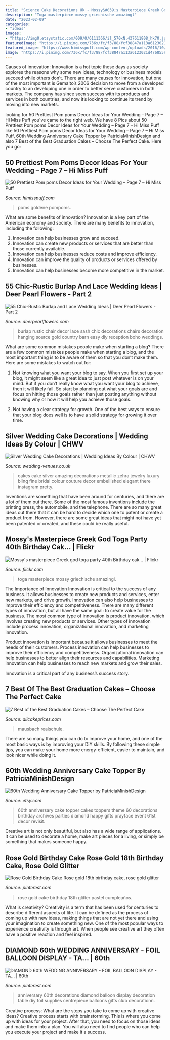 ```yaml
---
title: "Science Cake Decorations Uk - Mossy&#039;s Masterpiece Greek God Toga Party 40th Birthday Cak…"
description: "Toga masterpiece mossy griechische amazingl"
date: "2023-02-09"
categories:
- "ideas"
images:
- "https://img0.etsystatic.com/009/0/6111366/il_570xN.437611808_hk70.jpg"
featuredImage: "https://i.pinimg.com/736x/fc/f3/88/fcf38847a113a6123021d47685590e85.jpg"
featured_image: "https://www.himisspuff.com/wp-content/uploads/2016/10/white-and-pink-pom-poms-wedding-decor.jpg"
image: "https://i.pinimg.com/736x/fc/f3/88/fcf38847a113a6123021d47685590e85.jpg"
---
```



Causes of innovation:
Innovation is a hot topic these days as society explores the reasons why some new ideas, technology or business models succeed while others don’t. There are many causes for innovation, but one of the most important is Gemalto’s 2006 decision to move from a developed country to an developing one in order to better serve customers in both markets. The company has since seen success with its products and services in both countries, and now it’s looking to continue its trend by moving into new markets.

	

		
looking for 50 Prettiest Pom poms Decor Ideas for Your Wedding – Page 7 – Hi Miss Puff you've came to the right web. We have 8 Pics about 50 Prettiest Pom poms Decor Ideas for Your Wedding – Page 7 – Hi Miss Puff like 50 Prettiest Pom poms Decor Ideas for Your Wedding – Page 7 – Hi Miss Puff, 60th Wedding Anniversary Cake Topper by PatriciaMinishDesign and also 7 Best of the Best Graduation Cakes – Choose The Perfect Cake. Here you go:
		
    
## 50 Prettiest Pom Poms Decor Ideas For Your Wedding – Page 7 – Hi Miss Puff

<img loading=lazy src="https://www.himisspuff.com/wp-content/uploads/2016/10/white-and-pink-pom-poms-wedding-decor.jpg" onerror="this.onerror=null;this.src='https://tse4.mm.bing.net/th?id=OIP.C6o4AHeTBVzCGlViYC30gAHaLH&amp;pid=15.1';" alt="50 Prettiest Pom poms Decor Ideas for Your Wedding – Page 7 – Hi Miss Puff">

_Source: himisspuff.com_

>poms goldene pompoms. 

	

What are some benefits of innovation?
Innovation is a key part of the American economy and society. There are many benefits to innovation, including the following: 
1. Innovation can help businesses grow and succeed. 
2. Innovation can create new products or services that are better than those currently available. 
3. Innovation can help businesses reduce costs and improve efficiency. 
4. Innovation can improve the quality of products or services offered by businesses. 
5. Innovation can help businesses become more competitive in the market.

    
## 55 Chic-Rustic Burlap And Lace Wedding Ideas | Deer Pearl Flowers - Part 2

<img loading=lazy src="http://www.deerpearlflowers.com/wp-content/uploads/2015/04/Burlap-Chair-Sash-Rustic-Wedding-Decor.jpg" onerror="this.onerror=null;this.src='https://tse1.mm.bing.net/th?id=OIP.0yfxyOAzAelp3UTjjjV-cQHaNC&amp;pid=15.1';" alt="55 Chic-Rustic Burlap and Lace Wedding Ideas | Deer Pearl Flowers - Part 2">

_Source: deerpearlflowers.com_

>burlap rustic chair decor lace sash chic decorations chairs decoration hanging source gold country barn easy diy reception boho weddings. 

	

What are some common mistakes people make when starting a blog?
There are a few common mistakes people make when starting a blog, and the most important thing is to be aware of them so that you don’t make them. Here are some mistakes to watch out for:
1. Not knowing what you want your blog to say. When you first set up your blog, it might seem like a great idea to just post whatever is on your mind. But if you don’t really know what you want your blog to achieve, then it will likely fail. So start by planning out what your goals are and focus on hitting those goals rather than just posting anything without knowing why or how it will help you achieve those goals.

2. Not having a clear strategy for growth. One of the best ways to ensure that your blog does well is to have a solid strategy for growing it over time.

    
## Silver Wedding Cake Decorations | Wedding Ideas By Colour | CHWV

<img loading=lazy src="https://www.wedding-venues.co.uk/sites/default/files/Silver-wedding-cake-decorations-ArtDeco_FineCakesbyZehra.jpg" onerror="this.onerror=null;this.src='https://tse3.mm.bing.net/th?id=OIP.tul4lAunWSCCt9lPsZP0jgHaLW&amp;pid=15.1';" alt="Silver Wedding Cake Decorations | Wedding Ideas By Colour | CHWV">

_Source: wedding-venues.co.uk_

>cakes cake silver amazing decorations metallic zehra jewelry luxury bling fine bridal colour couture decor embellished elegant there instagram pretty. 

	

Inventions are something that have been around for centuries, and there are a lot of them out there. Some of the most famous inventions include the printing press, the automobile, and the telephone. There are so many great ideas out there that it can be hard to decide which one to patent or create a product from. However, there are some great ideas that might not have yet been patented or created, and these could be really useful.

    
## Mossy&#039;s Masterpiece Greek God Toga Party 40th Birthday Cak… | Flickr

<img loading=lazy src="https://c2.staticflickr.com/4/3162/3088820721_c50a696dd4_b.jpg" onerror="this.onerror=null;this.src='https://tse2.mm.bing.net/th?id=OIP.y1KicDAomVx9rCqiY36cRQHaJ4&amp;pid=15.1';" alt="Mossy&#039;s masterpiece Greek god toga party 40th Birthday cak… | Flickr">

_Source: flickr.com_

>toga masterpiece mossy griechische amazingl. 

	

The Importance of Innovation
Innovation is critical to the success of any business. It allows businesses to create new products and services, enter new markets, and drive growth. Innovation can also help businesses to improve their efficiency and competitiveness.
There are many different types of innovation, but all have the same goal: to create value for the business. The most common type of innovation is product innovation, which involves creating new products or services. Other types of innovation include process innovation, organizational innovation, and marketing innovation.

Product innovation is important because it allows businesses to meet the needs of their customers. Process innovation can help businesses to improve their efficiency and competitiveness. Organizational innovation can help businesses to better align their resources and capabilities. Marketing innovation can help businesses to reach new markets and grow their sales.

Innovation is a critical part of any business’s success story.

    
## 7 Best Of The Best Graduation Cakes – Choose The Perfect Cake

<img loading=lazy src="https://www.allcakeprices.com/wp-content/uploads/2019/01/graduation-cake-1398944_1920.jpg" onerror="this.onerror=null;this.src='https://tse2.mm.bing.net/th?id=OIP.GOs3rs9_a3DvAqSUOTuvoAHaLH&amp;pid=15.1';" alt="7 Best of the Best Graduation Cakes – Choose The Perfect Cake">

_Source: allcakeprices.com_

>mausbach realschule. 

	

There are so many things you can do to improve your home, and one of the most basic ways is by improving your DIY skills. By following these simple tips, you can make your home more energy-efficient, easier to maintain, and look nicer while doing it.

    
## 60th Wedding Anniversary Cake Topper By PatriciaMinishDesign

<img loading=lazy src="https://img0.etsystatic.com/009/0/6111366/il_570xN.437611808_hk70.jpg" onerror="this.onerror=null;this.src='https://tse4.mm.bing.net/th?id=OIP.MwmTreT4kEsQG7YlbgXNIQHaJ4&amp;pid=15.1';" alt="60th Wedding Anniversary Cake Topper by PatriciaMinishDesign">

_Source: etsy.com_

>60th anniversary cake topper cakes toppers theme 60 decorations birthday archives parties diamond happy gifts prayface event 61st decor revisit. 

	

Creative art is not only beautiful, but also has a wide range of applications. It can be used to decorate a home, make art pieces for a living, or simply be something that makes someone happy.

    
## Rose Gold Birthday Cake Rose Gold 18th Birthday Cake, Rose Gold Glitter

<img loading=lazy src="https://i.pinimg.com/736x/22/8a/a0/228aa05bfc211e4807550b587bee6dfe.jpg" onerror="this.onerror=null;this.src='https://tse1.mm.bing.net/th?id=OIP.MxPDVglZ-J3YY-vd7cgMMAHaKN&amp;pid=15.1';" alt="Rose Gold Birthday Cake Rose gold 18th birthday cake, rose gold glitter">

_Source: pinterest.com_

>rose gold cake birthday 18th glitter pastel cumpleaños. 

	

What is creativity?
Creativity is a term that has been used for centuries to describe different aspects of life. It can be defined as the process of coming up with new ideas, making things that are not yet there and using your imagination to create something new. One of the most popular ways to experience creativity is through art. When people see creative art they often have a positive reaction and feel inspired.

    
## DIAMOND 60th WEDDING ANNIVERSARY - FOIL BALLOON DISPLAY - TA… | 60th

<img loading=lazy src="https://i.pinimg.com/736x/fc/f3/88/fcf38847a113a6123021d47685590e85.jpg" onerror="this.onerror=null;this.src='https://tse2.mm.bing.net/th?id=OIP.nMtVGnFS0Cd8sof4McOxmQHaND&amp;pid=15.1';" alt="DIAMOND 60th WEDDING ANNIVERSARY - FOIL BALLOON DISPLAY - TA… | 60th">

_Source: pinterest.com_

>anniversary 60th decorations diamond balloon display decoration table diy foil supplies centrepiece balloons gifts club decorationn. 

	

Creative process: What are the steps you take to come up with creative ideas?
Creative process starts with brainstorming. This is where you come up with ideas for your project. After that, you need to focus on those ideas and make them into a plan. You will also need to find people who can help you execute your project and make it a success.


